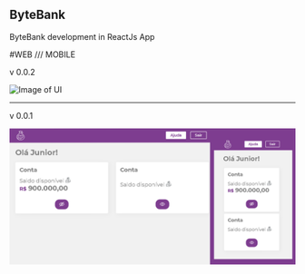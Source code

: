 ## ByteBank
ByteBank development in ReactJs App

#WEB   ///   MOBILE

v 0.0.2

![Image of UI](https://raw.githubusercontent.com/vampyrsoda/ByteBank/main/src/assets/images/bytebank-screen-v2.png)

---------

v 0.0.1

![Image of UI](./src/assets/images/bytebank-screen.png)
